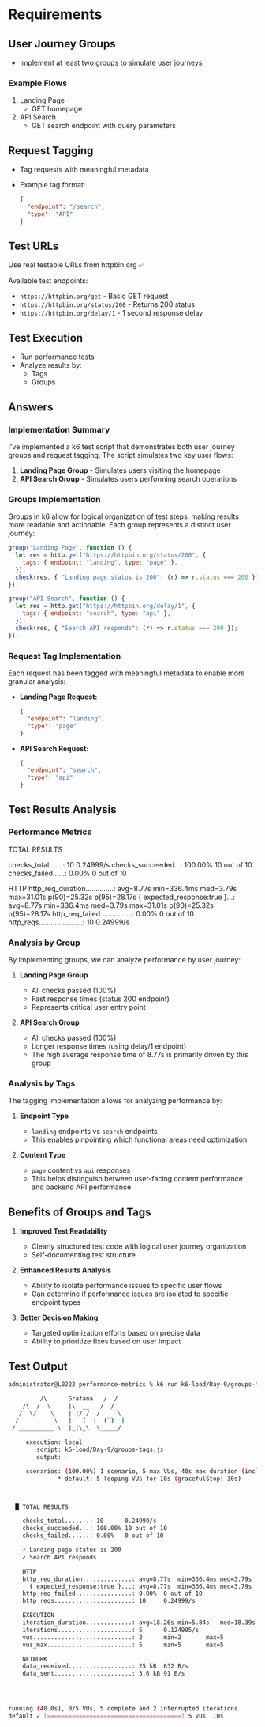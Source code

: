 # Requirements

## User Journey Groups

- Implement at least two groups to simulate user journeys

### Example Flows

1. Landing Page
   - GET homepage
2. API Search
   - GET search endpoint with query parameters

## Request Tagging

- Tag requests with meaningful metadata
- Example tag format:

  ```json
  {
    "endpoint": "/search",
    "type": "API"
  }
  ```

## Test URLs

Use real testable URLs from httpbin.org ✅

Available test endpoints:

- `https://httpbin.org/get` - Basic GET request
- `https://httpbin.org/status/200` - Returns 200 status
- `https://httpbin.org/delay/1` - 1 second response delay

## Test Execution

- Run performance tests
- Analyze results by:
  - Tags
  - Groups

## Answers

### Implementation Summary

I've implemented a k6 test script that demonstrates both user journey groups and request tagging. The script simulates two key user flows:

1. **Landing Page Group** - Simulates users visiting the homepage
2. **API Search Group** - Simulates users performing search operations

### Groups Implementation

Groups in k6 allow for logical organization of test steps, making results more readable and actionable. Each group represents a distinct user journey:

```javascript
group("Landing Page", function () {
  let res = http.get("https://httpbin.org/status/200", {
    tags: { endpoint: "landing", type: "page" },
  });
  check(res, { "Landing page status is 200": (r) => r.status === 200 });
});

group("API Search", function () {
  let res = http.get("https://httpbin.org/delay/1", {
    tags: { endpoint: "search", type: "api" },
  });
  check(res, { "Search API responds": (r) => r.status === 200 });
});
```

### Request Tag Implementation

Each request has been tagged with meaningful metadata to enable more granular analysis:

- **Landing Page Request:**

  ```json
  {
    "endpoint": "landing",
    "type": "page"
  }
  ```

- **API Search Request:**

  ```json
  {
    "endpoint": "search",
    "type": "api"
  }
  ```

## Test Results Analysis

### Performance Metrics

TOTAL RESULTS

checks_total.......: 10 0.24999/s
checks_succeeded...: 100.00% 10 out of 10
checks_failed......: 0.00% 0 out of 10

HTTP
http_req_duration..............: avg=8.77s min=336.4ms med=3.79s max=31.01s p(90)=25.32s p(95)=28.17s
{ expected_response:true }...: avg=8.77s min=336.4ms med=3.79s max=31.01s p(90)=25.32s p(95)=28.17s
http_req_failed................: 0.00% 0 out of 10
http_reqs......................: 10 0.24999/s

### Analysis by Group

By implementing groups, we can analyze performance by user journey:

1. **Landing Page Group**

   - All checks passed (100%)
   - Fast response times (status 200 endpoint)
   - Represents critical user entry point

2. **API Search Group**
   - All checks passed (100%)
   - Longer response times (using delay/1 endpoint)
   - The high average response time of 8.77s is primarily driven by this group

### Analysis by Tags

The tagging implementation allows for analyzing performance by:

1. **Endpoint Type**

   - `landing` endpoints vs `search` endpoints
   - This enables pinpointing which functional areas need optimization

2. **Content Type**
   - `page` content vs `api` responses
   - This helps distinguish between user-facing content performance and backend API performance

## Benefits of Groups and Tags

1. **Improved Test Readability**

   - Clearly structured test code with logical user journey organization
   - Self-documenting test structure

2. **Enhanced Results Analysis**

   - Ability to isolate performance issues to specific user flows
   - Can determine if performance issues are isolated to specific endpoint types

3. **Better Decision Making**
   - Targeted optimization efforts based on precise data
   - Ability to prioritize fixes based on user impact

## Test Output

```bash
administrator@L0222 performance-metrics % k6 run k6-load/Day-9/groups-tags.js

         /\      Grafana   /‾‾/
    /\  /  \     |\  __   /  /
   /  \/    \    | |/ /  /   ‾‾\
  /          \   |   (  |  (‾)  |
 / __________ \  |_|\_\  \_____/

     execution: local
        script: k6-load/Day-9/groups-tags.js
        output: -

     scenarios: (100.00%) 1 scenario, 5 max VUs, 40s max duration (incl. graceful stop):
              * default: 5 looping VUs for 10s (gracefulStop: 30s)



  █ TOTAL RESULTS

    checks_total.......: 10      0.24999/s
    checks_succeeded...: 100.00% 10 out of 10
    checks_failed......: 0.00%   0 out of 10

    ✓ Landing page status is 200
    ✓ Search API responds

    HTTP
    http_req_duration..............: avg=8.77s  min=336.4ms med=3.79s  max=31.01s p(90)=25.32s p(95)=28.17s
      { expected_response:true }...: avg=8.77s  min=336.4ms med=3.79s  max=31.01s p(90)=25.32s p(95)=28.17s
    http_req_failed................: 0.00%  0 out of 10
    http_reqs......................: 10     0.24999/s

    EXECUTION
    iteration_duration.............: avg=18.26s min=5.84s   med=18.39s max=35.96s p(90)=31.59s p(95)=33.78s
    iterations.....................: 5      0.124995/s
    vus............................: 2      min=2       max=5
    vus_max........................: 5      min=5       max=5

    NETWORK
    data_received..................: 25 kB  632 B/s
    data_sent......................: 3.6 kB 91 B/s




running (40.0s), 0/5 VUs, 5 complete and 2 interrupted iterations
default ✓ [======================================] 5 VUs  10s
```
